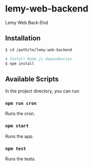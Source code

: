 # lemy-web-backend
Lemy Web Back-End

## Installation
```bash
$ cd /path/to/lemy-web-backend

# Install Node.js dependencies
$ npm install
```

## Available Scripts
In the project directory, you can run:

### `npm run cron`
Runs the cron.

### `npm start`
Runs the app.

### `npm test`
Runs the tests.
